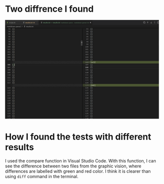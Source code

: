 # **Two diffrence I found**
![diff](https://github.com/litianqing2887/cse15l-lab-reports/blob/main/comparison.png?raw=true)

# **How I found the tests with different results**
I used the compare function in Visual Studio Code. With this function, I can see the difference between two files from the graphic vision, where differences are labelled with green and red color. I think it is clearer than using `diff` command in the terminal. 
